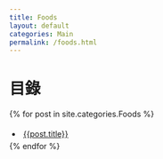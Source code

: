 ```yaml
---
title: Foods
layout: default
categories: Main
permalink: /foods.html
---
```


# 目錄

<html>


{% for post in site.categories.Foods %}   
    <li style="padding: 5px;"><a href="{{post.url}}">{{post.title}}</a> </li>
{% endfor %}
</html>